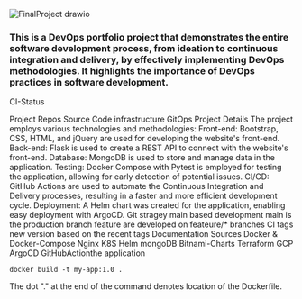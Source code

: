 ![FinalProject drawio](https://github.com/DavidAlkobi/Nodejs-App/assets/136454939/3c45eebd-8dd8-4500-ba00-95bbd227b0b5)

### This is a DevOps portfolio project that demonstrates the entire software development process, from ideation to continuous integration and delivery, by effectively implementing DevOps methodologies. It highlights the importance of DevOps practices in software development.

CI-Status

Project Repos
Source Code
infrastructure
GitOps
Project Details
The project employs various technologies and methodologies:
Front-end: Bootstrap, CSS, HTML, and jQuery are used for developing the website's front-end.
Back-end: Flask is used to create a REST API to connect with the website's front-end.
Database: MongoDB is used to store and manage data in the application.
Testing: Docker Compose with Pytest is employed for testing the application, allowing for early detection of potential issues.
CI/CD: GitHub Actions are used to automate the Continuous Integration and Delivery processes, resulting in a faster and more efficient development cycle.
Deployment: A Helm chart was created for the application, enabling easy deployment with ArgoCD.
Git stragey
main based development
main is the production branch
feature are developed on feateure/* branches
CI tags new version based on the recent tags
Documentation Sources
Docker & Docker-Compose
Nginx
K8S
Helm
mongoDB
Bitnami-Charts
Terraform
GCP
ArgoCD
GitHubActionthe application

    docker build -t my-app:1.0 .       
    
The dot "." at the end of the command denotes location of the Dockerfile.


